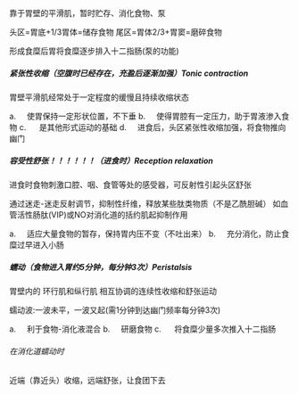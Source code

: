 靠于胃壁的平滑肌，暂时贮存、消化食物、泵

头区=胃底+1/3胃体=储存食物
尾区=胃体2/3+胃窦=磨碎食物

形成食糜后胃将食糜逐步排入十二指肠(泵的功能)

##### **紧张性收缩**（空腹时已经存在，充盈后逐渐加强）Tonic contraction
胃壁平滑肌经常处于一定程度的缓慢且持续收缩状态

a.     使胃保持一定形状位置，不下垂
b.     使得胃腔有一定压力，助于胃液渗入食物
c.      是其他形式运动的基础
d.     进食后，头区紧张性收缩加强，将食物推向幽门

#####  **容受性舒张**！！！！！！（进食时）Reception relaxation
进食时食物刺激口腔、咽、食管等处的感受器，可反射性引起头区舒张

通过迷走-迷走反射调节，抑制性纤维，释放某些肽类物质（不是乙酰胆碱）
如血管活性肠肽(VIP)或NO对消化道的括约肌起抑制作用

a.     适应大量食物的暂存，保持胃内压不变（不吐出来）
b.     充分消化，防止食糜过早进入小肠

##### **蠕动**（食物进入胃约5分钟，每分钟3次）Peristalsis
胃壁内的 环行肌和纵行肌 相互协调的连续性收缩和舒张运动

蠕动波:一波未平，一波又起(需1分钟到达幽门频率每分钟3次)

a.     利于食物-消化液混合
b.     研磨食物
c.      将食糜少量多次推入十二指肠

###### 在消化道蠕动时
近端（靠近头）收缩，远端舒张，让食团下去